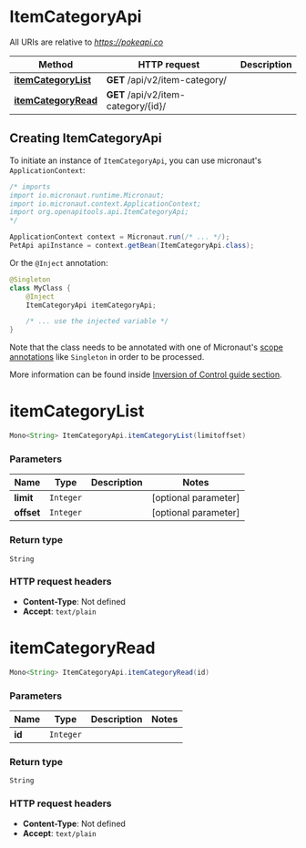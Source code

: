 # ItemCategoryApi

All URIs are relative to *https://pokeapi.co*

| Method | HTTP request | Description |
|------------- | ------------- | -------------|
| [**itemCategoryList**](ItemCategoryApi.md#itemCategoryList) | **GET** /api/v2/item-category/ |  |
| [**itemCategoryRead**](ItemCategoryApi.md#itemCategoryRead) | **GET** /api/v2/item-category/{id}/ |  |


## Creating ItemCategoryApi

To initiate an instance of `ItemCategoryApi`, you can use micronaut's `ApplicationContext`:
```java
/* imports
import io.micronaut.runtime.Micronaut;
import io.micronaut.context.ApplicationContext;
import org.openapitools.api.ItemCategoryApi;
*/

ApplicationContext context = Micronaut.run(/* ... */);
PetApi apiInstance = context.getBean(ItemCategoryApi.class);
```

Or the `@Inject` annotation:
```java
@Singleton
class MyClass {
    @Inject
    ItemCategoryApi itemCategoryApi;

    /* ... use the injected variable */
}
```
Note that the class needs to be annotated with one of Micronaut's [scope annotations](https://docs.micronaut.io/latest/guide/#scopes) like `Singleton` in order to be processed.

More information can be found inside [Inversion of Control guide section](https://docs.micronaut.io/latest/guide/#ioc).

<a name="itemCategoryList"></a>
# **itemCategoryList**
```java
Mono<String> ItemCategoryApi.itemCategoryList(limitoffset)
```



### Parameters
| Name | Type | Description  | Notes |
|------------- | ------------- | ------------- | -------------|
| **limit** | `Integer`|  | [optional parameter] |
| **offset** | `Integer`|  | [optional parameter] |


### Return type
`String`



### HTTP request headers
 - **Content-Type**: Not defined
 - **Accept**: `text/plain`

<a name="itemCategoryRead"></a>
# **itemCategoryRead**
```java
Mono<String> ItemCategoryApi.itemCategoryRead(id)
```



### Parameters
| Name | Type | Description  | Notes |
|------------- | ------------- | ------------- | -------------|
| **id** | `Integer`|  | |


### Return type
`String`



### HTTP request headers
 - **Content-Type**: Not defined
 - **Accept**: `text/plain`

